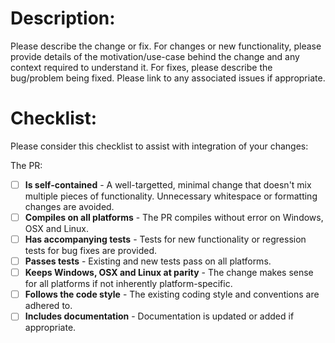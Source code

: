 # Description:

Please describe the change or fix.
For changes or new functionality, please provide details of the motivation/use-case behind the change and any context required to understand it.
For fixes, please describe the bug/problem being fixed.
Please link to any associated issues if appropriate.

# Checklist:

Please consider this checklist to assist with integration of your changes:

The PR:
- [ ] **Is self-contained** - A well-targetted, minimal change that doesn't mix multiple pieces of functionality. Unnecessary whitespace or formatting changes are avoided.
- [ ] **Compiles on all platforms** - The PR compiles without error on Windows, OSX and Linux.
- [ ] **Has accompanying tests** -  Tests for new functionality or regression tests for bug fixes are provided.
- [ ] **Passes tests** - Existing and new tests pass on all platforms.
- [ ] **Keeps Windows, OSX and Linux at parity** - The change makes sense for all platforms if not inherently platform-specific.
- [ ] **Follows the code style** - The existing coding style and conventions are adhered to.
- [ ] **Includes documentation** - Documentation is updated or added if appropriate.

